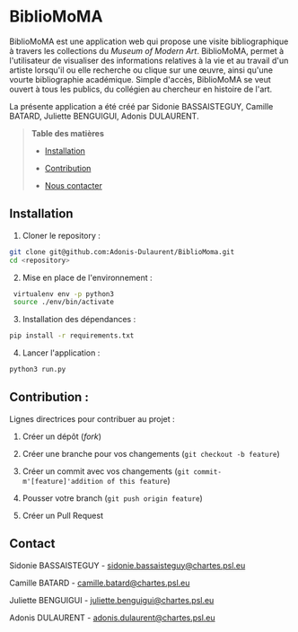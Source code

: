 # BiblioMoMA

BiblioMoMA est une application web qui propose une visite bibliographique à travers les collections du *Museum of Modern Art*. BiblioMoMA, permet à l'utilisateur de visualiser des informations relatives à la vie et au travail d'un artiste lorsqu'il ou elle recherche ou clique sur une œuvre, ainsi qu'une vourte bibliographie académique. Simple d'accès, BiblioMoMA se veut ouvert à tous les publics, du collégien au chercheur en histoire de l'art.



La présente application a été créé par Sidonie BASSAISTEGUY, Camille BATARD, Juliette BENGUIGUI, Adonis DULAURENT.



> **Table des matières**
> 
> 
> 
> 
> - [Installation](#Installation)
> 
> - [Contribution](#Contribution)
> 
> - [Nous contacter](#Contacte)



## Installation

1. Cloner le repository : 

```bash
git clone git@github.com:Adonis-Dulaurent/BiblioMoma.git
cd <repository>
```

2. Mise en place de l'environnement :

```bash
 virtualenv env -p python3
 source ./env/bin/activate
```

3. Installation des dépendances :

```bash
pip install -r requirements.txt
```

4. Lancer l'application : 

```bash
python3 run.py
```

## Contribution :

Lignes directrices pour contribuer au projet : 

1. Créer un dépôt (*fork*)

2. Créer une branche pour vos changements (`git checkout -b feature`)

3. Créer un commit avec vos changements (`git commit-m'[feature]'addition of this feature`)

4. Pousser votre branch (`git push origin feature`)

5. Créer un Pull Request 

## Contact

Sidonie BASSAISTEGUY - sidonie.bassaisteguy@chartes.psl.eu

Camille BATARD - camille.batard@chartes.psl.eu

Juliette BENGUIGUI - juliette.benguigui@chartes.psl.eu

Adonis DULAURENT - adonis.dulaurent@chartes.psl.eu
